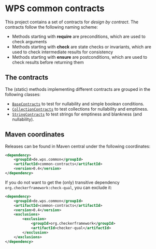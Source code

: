 # WPS common contracts

This project contains a set of contracts for _design by contract_. The contracts follow the following naming scheme:

- Methods starting with __require__ are preconditions, which are used to check arguments
- Methods starting with __check__ are state checks or invariants, which are used to check intermediate results for consistency
- Methods starting with __ensure__ are postconditions, which are used to check results before returning them 


## The contracts

The (static) methods implementing different contracts are grouped in the following classes:

- [`BaseContracts`](./src/main/java/de/wps/common/contracts/BaseContracts.java) to test for nullability and simple boolean conditions.
- [`CollectionContracts`](./src/main/java/de/wps/common/contracts/CollectionContracts.java) to test collections for nullability and emptiness.
- [`StringContracts`](./src/main/java/de/wps/common/contracts/StringContracts.java) to test strings for emptiness and blankness (and nullability).

## Maven coordinates

Releases can be found in Maven central under the following coordinates:
```xml
<dependency>
    <groupId>de.wps.common</groupId>
    <artifactId>common-contracts</artifactId>
    <version>0.4</version>
</dependency>
```

If you do not want to get the (only) transitive dependency `org.checkerframework:check-qual`, you can exclude it:

```xml
<dependency>
    <groupId>de.wps.common</groupId>
    <artifactId>common-contracts</artifactId>
    <version>0.4</version>
    <exclusions>
        <exclusion>
            <groupId>org.checkerframework</groupId>
            <artifactId>checker-qual</artifactId>
        </exclusion>
    </exclusions>
</dependency>
```
